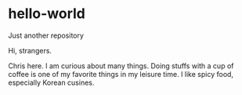 # hello-world
Just another repository

Hi, strangers.

Chris here. I am curious about many things.
Doing stuffs with a cup of coffee is one of my favorite things in my leisure time.
I like spicy food, especially Korean cusines.
